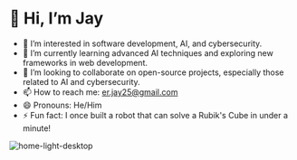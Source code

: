 
# 👋 Hi, I’m Jay
- 👀 I’m interested in software development, AI, and cybersecurity.
- 🌱 I’m currently learning advanced AI techniques and exploring new frameworks in web development.
- 💞️ I’m looking to collaborate on open-source projects, especially those related to AI and cybersecurity.
- 📫 How to reach me: er.jay25@gmail.com
- 😄 Pronouns: He/Him
- ⚡ Fun fact: I once built a robot that can solve a Rubik's Cube in under a minute!

![home-light-desktop](https://github.com/user-attachments/assets/5aec86f6-e2e5-4efd-86c2-907876b7132c)

<!--- PraJay25/PraJay25 is a ✨ special ✨ repository because its `README.md` (this file) appears on your GitHub profile. You can click the Preview link to take a look at your changes. --->
